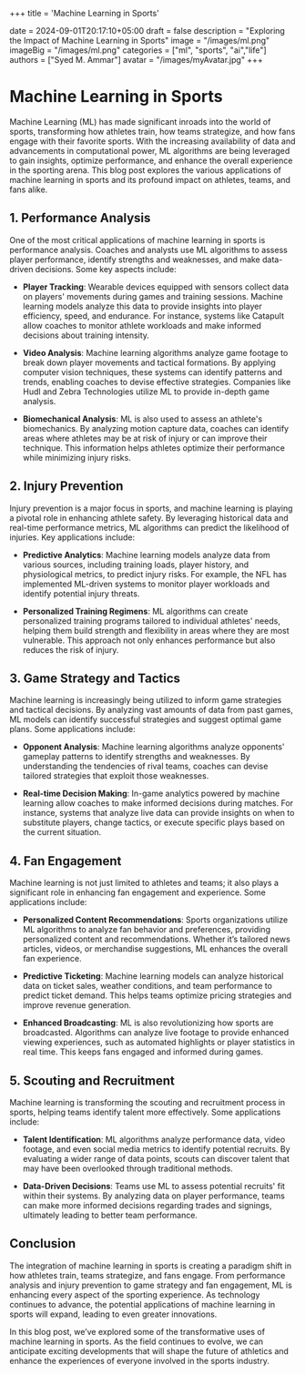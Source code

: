 +++
title = 'Machine Learning in Sports' 

date = 2024-09-01T20:17:10+05:00
draft = false
description = "Exploring the Impact of Machine Learning in Sports"
image = "/images/ml.png" 
imageBig = "/images/ml.png" 
categories = ["ml", "sports", "ai","life"] 
authors = ["Syed M. Ammar"]
avatar = "/images/myAvatar.jpg"
+++

# Machine Learning in Sports

Machine Learning (ML) has made significant inroads into the world of sports, transforming how athletes train, how teams strategize, and how fans engage with their favorite sports. With the increasing availability of data and advancements in computational power, ML algorithms are being leveraged to gain insights, optimize performance, and enhance the overall experience in the sporting arena. This blog post explores the various applications of machine learning in sports and its profound impact on athletes, teams, and fans alike.

## 1. Performance Analysis

One of the most critical applications of machine learning in sports is performance analysis. Coaches and analysts use ML algorithms to assess player performance, identify strengths and weaknesses, and make data-driven decisions. Some key aspects include:

- **Player Tracking**: Wearable devices equipped with sensors collect data on players' movements during games and training sessions. Machine learning models analyze this data to provide insights into player efficiency, speed, and endurance. For instance, systems like Catapult allow coaches to monitor athlete workloads and make informed decisions about training intensity.

- **Video Analysis**: Machine learning algorithms analyze game footage to break down player movements and tactical formations. By applying computer vision techniques, these systems can identify patterns and trends, enabling coaches to devise effective strategies. Companies like Hudl and Zebra Technologies utilize ML to provide in-depth game analysis.

- **Biomechanical Analysis**: ML is also used to assess an athlete's biomechanics. By analyzing motion capture data, coaches can identify areas where athletes may be at risk of injury or can improve their technique. This information helps athletes optimize their performance while minimizing injury risks.

## 2. Injury Prevention

Injury prevention is a major focus in sports, and machine learning is playing a pivotal role in enhancing athlete safety. By leveraging historical data and real-time performance metrics, ML algorithms can predict the likelihood of injuries. Key applications include:

- **Predictive Analytics**: Machine learning models analyze data from various sources, including training loads, player history, and physiological metrics, to predict injury risks. For example, the NFL has implemented ML-driven systems to monitor player workloads and identify potential injury threats.

- **Personalized Training Regimens**: ML algorithms can create personalized training programs tailored to individual athletes' needs, helping them build strength and flexibility in areas where they are most vulnerable. This approach not only enhances performance but also reduces the risk of injury.

## 3. Game Strategy and Tactics

Machine learning is increasingly being utilized to inform game strategies and tactical decisions. By analyzing vast amounts of data from past games, ML models can identify successful strategies and suggest optimal game plans. Some applications include:

- **Opponent Analysis**: Machine learning algorithms analyze opponents' gameplay patterns to identify strengths and weaknesses. By understanding the tendencies of rival teams, coaches can devise tailored strategies that exploit those weaknesses.

- **Real-time Decision Making**: In-game analytics powered by machine learning allow coaches to make informed decisions during matches. For instance, systems that analyze live data can provide insights on when to substitute players, change tactics, or execute specific plays based on the current situation.

## 4. Fan Engagement

Machine learning is not just limited to athletes and teams; it also plays a significant role in enhancing fan engagement and experience. Some applications include:

- **Personalized Content Recommendations**: Sports organizations utilize ML algorithms to analyze fan behavior and preferences, providing personalized content and recommendations. Whether it’s tailored news articles, videos, or merchandise suggestions, ML enhances the overall fan experience.

- **Predictive Ticketing**: Machine learning models can analyze historical data on ticket sales, weather conditions, and team performance to predict ticket demand. This helps teams optimize pricing strategies and improve revenue generation.

- **Enhanced Broadcasting**: ML is also revolutionizing how sports are broadcasted. Algorithms can analyze live footage to provide enhanced viewing experiences, such as automated highlights or player statistics in real time. This keeps fans engaged and informed during games.

## 5. Scouting and Recruitment

Machine learning is transforming the scouting and recruitment process in sports, helping teams identify talent more effectively. Some applications include:

- **Talent Identification**: ML algorithms analyze performance data, video footage, and even social media metrics to identify potential recruits. By evaluating a wider range of data points, scouts can discover talent that may have been overlooked through traditional methods.

- **Data-Driven Decisions**: Teams use ML to assess potential recruits' fit within their systems. By analyzing data on player performance, teams can make more informed decisions regarding trades and signings, ultimately leading to better team performance.

## Conclusion

The integration of machine learning in sports is creating a paradigm shift in how athletes train, teams strategize, and fans engage. From performance analysis and injury prevention to game strategy and fan engagement, ML is enhancing every aspect of the sporting experience. As technology continues to advance, the potential applications of machine learning in sports will expand, leading to even greater innovations.

In this blog post, we’ve explored some of the transformative uses of machine learning in sports. As the field continues to evolve, we can anticipate exciting developments that will shape the future of athletics and enhance the experiences of everyone involved in the sports industry.

